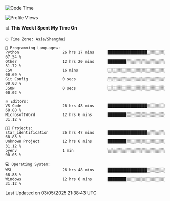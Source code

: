 <!--START_SECTION:waka-->
![Code Time](http://img.shields.io/badge/Code%20Time-2%2C757%20hrs%2024%20mins-blue)

![Profile Views](http://img.shields.io/badge/Profile%20Views-0-blue)

📊 **This Week I Spent My Time On** 

```text
🕑︎ Time Zone: Asia/Shanghai

💬 Programming Languages: 
Python                   26 hrs 17 mins      █████████████████░░░░░░░░   67.54 % 
Other                    12 hrs 20 mins      ████████░░░░░░░░░░░░░░░░░   31.72 % 
CSV                      16 mins             ░░░░░░░░░░░░░░░░░░░░░░░░░   00.69 % 
Git Config               0 secs              ░░░░░░░░░░░░░░░░░░░░░░░░░   00.03 % 
JSON                     0 secs              ░░░░░░░░░░░░░░░░░░░░░░░░░   00.02 % 

🔥 Editors: 
VS Code                  26 hrs 48 mins      █████████████████░░░░░░░░   68.88 % 
MicrosoftWord            12 hrs 6 mins       ████████░░░░░░░░░░░░░░░░░   31.12 % 

🐱‍💻 Projects: 
star_identification      26 hrs 47 mins      █████████████████░░░░░░░░   68.83 % 
Unknown Project          12 hrs 6 mins       ████████░░░░░░░░░░░░░░░░░   31.12 % 
pyenv                    1 min               ░░░░░░░░░░░░░░░░░░░░░░░░░   00.05 % 

💻 Operating System: 
WSL                      26 hrs 48 mins      █████████████████░░░░░░░░   68.88 % 
Windows                  12 hrs 6 mins       ████████░░░░░░░░░░░░░░░░░   31.12 % 
```


 Last Updated on 03/05/2025 21:38:43 UTC
<!--END_SECTION:waka-->